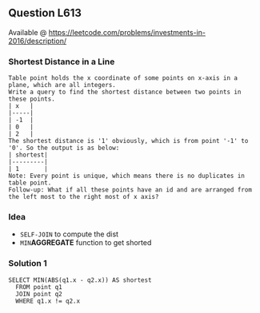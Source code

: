 

## Question L613
Available @ <https://leetcode.com/problems/investments-in-2016/description/>
### Shortest Distance in a Line
	Table point holds the x coordinate of some points on x-axis in a plane, which are all integers.
	Write a query to find the shortest distance between two points in these points.
	| x   |
	|-----|
	| -1  |
	| 0   |
	| 2   |
	The shortest distance is '1' obviously, which is from point '-1' to '0'. So the output is as below:
	| shortest|
	|---------|
	| 1       |
	Note: Every point is unique, which means there is no duplicates in table point.
	Follow-up: What if all these points have an id and are arranged from the left most to the right most of x axis?
	

### **Idea**
* `SELF-JOIN` to compute the dist
* 	`MIN`**AGGREGATE** function to get shorted 
### Solution 1
	SELECT MIN(ABS(q1.x - q2.x)) AS shortest
	  FROM point q1
	  JOIN point q2
	  WHERE q1.x != q2.x
	
	      


